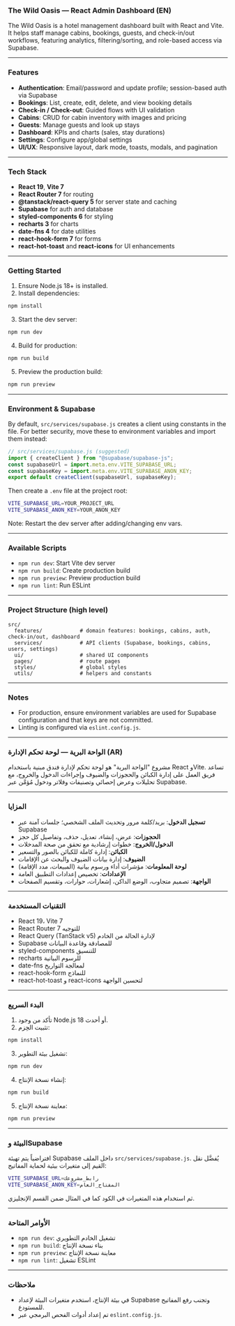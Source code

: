 ### The Wild Oasis — React Admin Dashboard (EN)

The Wild Oasis is a hotel management dashboard built with React and Vite. It helps staff manage cabins, bookings, guests, and check-in/out workflows, featuring analytics, filtering/sorting, and role-based access via Supabase.

---

### Features

- **Authentication**: Email/password and update profile; session-based auth via Supabase
- **Bookings**: List, create, edit, delete, and view booking details
- **Check-in / Check-out**: Guided flows with UI validation
- **Cabins**: CRUD for cabin inventory with images and pricing
- **Guests**: Manage guests and look up stays
- **Dashboard**: KPIs and charts (sales, stay durations)
- **Settings**: Configure app/global settings
- **UI/UX**: Responsive layout, dark mode, toasts, modals, and pagination

---

### Tech Stack

- **React 19**, **Vite 7**
- **React Router 7** for routing
- **@tanstack/react-query 5** for server state and caching
- **Supabase** for auth and database
- **styled-components 6** for styling
- **recharts 3** for charts
- **date-fns 4** for date utilities
- **react-hook-form 7** for forms
- **react-hot-toast** and **react-icons** for UI enhancements

---

### Getting Started

1. Ensure Node.js 18+ is installed.
2. Install dependencies:

```bash
npm install
```

3. Start the dev server:

```bash
npm run dev
```

4. Build for production:

```bash
npm run build
```

5. Preview the production build:

```bash
npm run preview
```

---

### Environment & Supabase

By default, `src/services/supabase.js` creates a client using constants in the file. For better security, move these to environment variables and import them instead:

```js
// src/services/supabase.js (suggested)
import { createClient } from "@supabase/supabase-js";
const supabaseUrl = import.meta.env.VITE_SUPABASE_URL;
const supabaseKey = import.meta.env.VITE_SUPABASE_ANON_KEY;
export default createClient(supabaseUrl, supabaseKey);
```

Then create a `.env` file at the project root:

```bash
VITE_SUPABASE_URL=YOUR_PROJECT_URL
VITE_SUPABASE_ANON_KEY=YOUR_ANON_KEY
```

Note: Restart the dev server after adding/changing env vars.

---

### Available Scripts

- `npm run dev`: Start Vite dev server
- `npm run build`: Create production build
- `npm run preview`: Preview production build
- `npm run lint`: Run ESLint

---

### Project Structure (high level)

```
src/
  features/            # domain features: bookings, cabins, auth, check-in/out, dashboard
  services/            # API clients (Supabase, bookings, cabins, users, settings)
  ui/                  # shared UI components
  pages/               # route pages
  styles/              # global styles
  utils/               # helpers and constants
```

---

### Notes

- For production, ensure environment variables are used for Supabase configuration and that keys are not committed.
- Linting is configured via `eslint.config.js`.

---

### الواحة البرية — لوحة تحكم الإدارة (AR)

مشروع "الواحة البرية" هو لوحة تحكم لإدارة فندق مبنية باستخدام React وVite. تساعد فريق العمل على إدارة الكبائن والحجوزات والضيوف وإجراءات الدخول والخروج، مع تحليلات وعرض إحصائي وتصنيفات وفلاتر ودخول مُؤمَّن عبر Supabase.

---

### المزايا

- **تسجيل الدخول**: بريد/كلمة مرور وتحديث الملف الشخصي؛ جلسات آمنة عبر Supabase
- **الحجوزات**: عرض، إنشاء، تعديل، حذف، وتفاصيل كل حجز
- **الدخول/الخروج**: خطوات إرشادية مع تحقق من صحة المدخلات
- **الكبائن**: إدارة كاملة للكبائن بالصور والتسعير
- **الضيوف**: إدارة بيانات الضيوف والبحث عن الإقامات
- **لوحة المعلومات**: مؤشرات أداء ورسوم بيانية (المبيعات، مدد الإقامة)
- **الإعدادات**: تخصيص إعدادات التطبيق العامة
- **الواجهة**: تصميم متجاوب، الوضع الداكن، إشعارات، حوارات، وتقسيم الصفحات

---

### التقنيات المستخدمة

- React 19، Vite 7
- React Router 7 للتوجيه
- React Query (TanStack v5) لإدارة الحالة من الخادم
- Supabase للمصادقة وقاعدة البيانات
- styled-components للتنسيق
- recharts للرسوم البيانية
- date-fns لمعالجة التواريخ
- react-hook-form للنماذج
- react-hot-toast و react-icons لتحسين الواجهة

---

### البدء السريع

1. تأكد من وجود Node.js 18 أو أحدث.
2. تثبيت الحِزم:

```bash
npm install
```

3. تشغيل بيئة التطوير:

```bash
npm run dev
```

4. إنشاء نسخة الإنتاج:

```bash
npm run build
```

5. معاينة نسخة الإنتاج:

```bash
npm run preview
```

---

### البيئة وSupabase

افتراضياً يتم تهيئة Supabase داخل الملف `src/services/supabase.js`. يُفضَّل نقل القيم إلى متغيرات بيئية لحماية المفاتيح:

```bash
VITE_SUPABASE_URL=رابط_مشروعك
VITE_SUPABASE_ANON_KEY=المفتاح_العام
```

ثم استخدام هذه المتغيرات في الكود كما في المثال ضمن القسم الإنجليزي.

---

### الأوامر المتاحة

- `npm run dev`: تشغيل الخادم التطويري
- `npm run build`: بناء نسخة الإنتاج
- `npm run preview`: معاينة نسخة الإنتاج
- `npm run lint`: تشغيل ESLint

---

### ملاحظات

- في بيئة الإنتاج، استخدم متغيرات البيئة لإعداد Supabase وتجنب رفع المفاتيح للمستودع.
- تم إعداد أدوات الفحص البرمجي عبر `eslint.config.js`.
